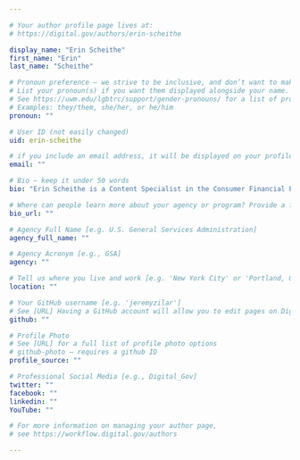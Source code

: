 ```yaml
---

# Your author profile page lives at:
# https://digital.gov/authors/erin-scheithe

display_name: "Erin Scheithe"
first_name: "Erin"
last_name: "Scheithe"

# Pronoun preference — we strive to be inclusive, and don’t want to make assumptions on a person’s first name (be it a gender-neutral name, or is one more common in languages other than English). Learn more http://www.MyPronouns.org
# List your pronoun(s) if you want them displayed alongside your name. Leave it blank and we'll use just your name.
# See https://uwm.edu/lgbtrc/support/gender-pronouns/ for a list of pronouns
# Examples: they/them, she/her, or he/him
pronoun: ""

# User ID (not easily changed)
uid: erin-scheithe

# if you include an email address, it will be displayed on your profile page
email: ""

# Bio — keep it under 50 words
bio: "Erin Scheithe is a Content Specialist in the Consumer Financial Protection Bureau’s Office for Older Americans, which focuses on educating and engaging with consumers 62 and older on financial matters. In this role she writes, edits, and presents material on fraud and scam prevention, financial caregiving, and retirement planning. The majority of Erin’s career has been spent developing financial education materials for consumer audiences. She worked for both the American Bankers Association and North Carolina Bankers Association to develop financial education programs for children and parents. In addition, she developed resources on financial security issues for the 50&#43; population while working for AARP’s consumer education division. Erin also has experience composing and coordinating large-scale grassroots advocacy campaigns. A native of Virginia, Erin obtained both a bachelor’s degree in English literature and a master’s degree in Educational Psychology from the University of Virginia."

# Where can people learn more about your agency or program? Provide a full URL [e.g. 'https://www.example.gov/']
bio_url: ""

# Agency Full Name [e.g. U.S. General Services Administration]
agency_full_name: ""

# Agency Acronym [e.g., GSA]
agency: ""

# Tell us where you live and work [e.g. 'New York City' or 'Portland, OR']
location: ""

# Your GitHub username [e.g. 'jeremyzilar']
# See [URL] Having a GitHub account will allow you to edit pages on DigitalGov. The image used in your GitHub account can also be used to populate your digital.gov profile photo.
github: ""

# Profile Photo
# See [URL] for a full list of profile photo options
# github-photo — requires a github ID
profile_source: ""

# Professional Social Media [e.g., Digital_Gov]
twitter: ""
facebook: ""
linkedin: ""
YouTube: ""

# For more information on managing your author page,
# see https://workflow.digital.gov/authors

---
```

